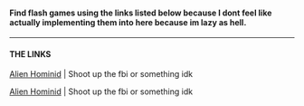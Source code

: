 #### Find flash games using the links listed below because I dont feel like actually implementing them into here because im lazy as hell.
-----------------------------------------------------------------------------------------------------------------------------------------
#### THE LINKS
[Alien Hominid](https://ubg100.github.io/alien-hominid.html) 
| Shoot up the fbi or something idk

[Alien Hominid](https://ubg100.github.io/alien-hominid.html) 
| Shoot up the fbi or something idk

